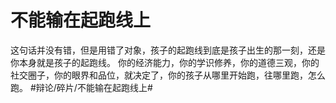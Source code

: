 # 不能输在起跑线上
这句话并没有错，但是用错了对象，孩子的起跑线到底是孩子出生的那一刻，还是你本身就是孩子的起跑线。
你的经济能力，你的学识修养，你的道德三观，你的社交圈子，你的眼界和品位，就决定了，你的孩子从哪里开始跑，往哪里跑，怎么跑。
#辩论/碎片/不能输在起跑线上#